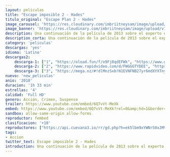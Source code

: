 ```yaml
---
layout: peliculas
title: "Escape imposible 2 - Hades"
titulo_original: "Escape Plan 2 - Hades"
image_carousel: 'https://res.cloudinary.com/imbriitneysam/image/upload/v1542479686/escape-poster-min.jpg'
image_banner: 'https://res.cloudinary.com/imbriitneysam/image/upload/v1542479687/escape-banner-min.jpg'
description: Una continuación de la película de 2013 sobre el experto en seguridad penitenciaria Ray Breslin, que utiliza sus habilidades para probar la fiabilidad de las prisiones de máxima seguridad.
description_corta: Una continuación de la película de 2013 sobre el experto en seguridad penitenciaria Ray Breslin, que utiliza sus habilidades para probar la fiabilidad de las prisiones de máxima seguridad.
category: 'peliculas'
descargas: 'yes'
idioma: 'Latino'
descargas2:
    descarga-1: ["1", "https://oload.fun/f/o9Fj8qdEFWk", "https://www.google.com/s2/favicons?domain=openload.co","OpenLoad","https://res.cloudinary.com/imbriitneysam/image/upload/v1541473684/mexico.png", "Latino", "Full HD"]
    descarga-2: ["2", "https://www.rapidvideo.com/d/FWGGGTYDEE", "https://www.google.com/s2/favicons?domain=www.rapidvideo.com","RapidVideo","https://res.cloudinary.com/imbriitneysam/image/upload/v1541473684/mexico.png", "Latino", "Full HD"]
    descarga-3: ["3", "https://mega.nz/#!dlMnzSxb!N1EVNFNB27yr6mdXYXTnyZg6wbBDLbHGpQI9CuwSezo", "https://www.google.com/s2/favicons?domain=mega.nz","Mega","https://res.cloudinary.com/imbriitneysam/image/upload/v1541473684/mexico.png", "Latino", "Full HD"]
nuevo: 'new_peliculas'
anio: '2018'
duracion: '1h 33 min'
estrellas: '4'
calidad: 'Full HD'
genero: Acción, Crimen, Suspenso
trailer: https://www.youtube.com/embed/6Q7vVt-MeXk
embed: https://www.youtube.com/embed/6Q7vVt-MeXk?rel=0&amp;hd=1&border=0&wmode=opaque&enablejsapi=1&modestbranding=1&controls=1&showinfo=1
sandbox: allow-same-origin allow-forms
reproductor: fembed
clasificacion: '+10'
reproductores: ["https://api.cuevana3.io/rr/gd.php?h=ek5lbm9xYWNrS0xJMVp5b21KREk0dFBLbjVkaHhkRGdrOG1jbnBpUnhhS1ZwS0o1cGJMQzROR3FlbWVlenBtN3Z0ZURvSUdrMWJpUnFJR1JaOHExcU1tU3FadVkyUT09"]
tags:
- Accion
twitter_text: Escape imposible 2 - Hades
introduction: Una continuación de la película de 2013 sobre el experto en seguridad penitenciaria Ray Breslin, que utiliza sus habilidades para probar la fiabilidad de las prisiones de máxima seguridad.
---
```












